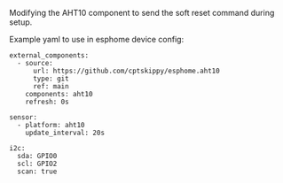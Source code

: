 Modifying the AHT10 component to send the soft reset command during setup.

Example yaml to use in esphome device config:

    external_components:
      - source:
          url: https://github.com/cptskippy/esphome.aht10
          type: git
          ref: main
        components: aht10
        refresh: 0s
    
    sensor:
      - platform: aht10
        update_interval: 20s

    i2c:
      sda: GPIO0
      scl: GPIO2
      scan: true
